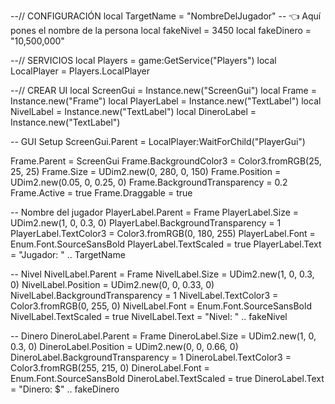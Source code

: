 --// CONFIGURACIÓN
local TargetName = "NombreDelJugador" -- 👈 Aquí pones el nombre de la persona
local fakeNivel = 3450
local fakeDinero = "10,500,000"

--// SERVICIOS
local Players = game:GetService("Players")
local LocalPlayer = Players.LocalPlayer

--// CREAR UI
local ScreenGui = Instance.new("ScreenGui")
local Frame = Instance.new("Frame")
local PlayerLabel = Instance.new("TextLabel")
local NivelLabel = Instance.new("TextLabel")
local DineroLabel = Instance.new("TextLabel")

-- GUI Setup
ScreenGui.Parent = LocalPlayer:WaitForChild("PlayerGui")

Frame.Parent = ScreenGui
Frame.BackgroundColor3 = Color3.fromRGB(25, 25, 25)
Frame.Size = UDim2.new(0, 280, 0, 150)
Frame.Position = UDim2.new(0.05, 0, 0.25, 0)
Frame.BackgroundTransparency = 0.2
Frame.Active = true
Frame.Draggable = true

-- Nombre del jugador
PlayerLabel.Parent = Frame
PlayerLabel.Size = UDim2.new(1, 0, 0.3, 0)
PlayerLabel.BackgroundTransparency = 1
PlayerLabel.TextColor3 = Color3.fromRGB(0, 180, 255)
PlayerLabel.Font = Enum.Font.SourceSansBold
PlayerLabel.TextScaled = true
PlayerLabel.Text = "Jugador: " .. TargetName

-- Nivel
NivelLabel.Parent = Frame
NivelLabel.Size = UDim2.new(1, 0, 0.3, 0)
NivelLabel.Position = UDim2.new(0, 0, 0.33, 0)
NivelLabel.BackgroundTransparency = 1
NivelLabel.TextColor3 = Color3.fromRGB(0, 255, 0)
NivelLabel.Font = Enum.Font.SourceSansBold
NivelLabel.TextScaled = true
NivelLabel.Text = "Nivel: " .. fakeNivel

-- Dinero
DineroLabel.Parent = Frame
DineroLabel.Size = UDim2.new(1, 0, 0.3, 0)
DineroLabel.Position = UDim2.new(0, 0, 0.66, 0)
DineroLabel.BackgroundTransparency = 1
DineroLabel.TextColor3 = Color3.fromRGB(255, 215, 0)
DineroLabel.Font = Enum.Font.SourceSansBold
DineroLabel.TextScaled = true
DineroLabel.Text = "Dinero: $" .. fakeDinero
